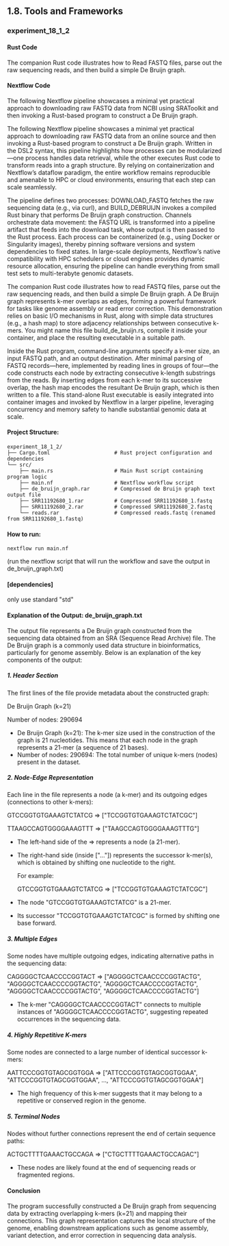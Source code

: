 ## 1.8. Tools and Frameworks

### experiment_18_1_2 

#### Rust Code

The companion Rust code illustrates how to Read FASTQ files, parse out the raw sequencing reads, and then build a simple De Bruijn graph.

#### Nextflow Code
The following Nextflow pipeline showcases a minimal yet practical approach to downloading raw FASTQ data from NCBI using SRAToolkit and then invoking a Rust-based program to construct a De Bruijn graph.

The following Nextflow pipeline showcases a minimal yet practical approach to downloading raw FASTQ data from an online source and then invoking a Rust-based program to construct a De Bruijn graph. Written in the DSL2 syntax, this pipeline highlights how processes can be modularized—one process handles data retrieval, while the other executes Rust code to transform reads into a graph structure. By relying on containerization and Nextflow’s dataflow paradigm, the entire workflow remains reproducible and amenable to HPC or cloud environments, ensuring that each step can scale seamlessly.

The pipeline defines two processes: DOWNLOAD_FASTQ fetches the raw sequencing data (e.g., via curl), and BUILD_DEBRUIJN invokes a compiled Rust binary that performs De Bruijn graph construction. Channels orchestrate data movement: the FASTQ URL is transformed into a pipeline artifact that feeds into the download task, whose output is then passed to the Rust process. Each process can be containerized (e.g., using Docker or Singularity images), thereby pinning software versions and system dependencies to fixed states. In large-scale deployments, Nextflow’s native compatibility with HPC schedulers or cloud engines provides dynamic resource allocation, ensuring the pipeline can handle everything from small test sets to multi-terabyte genomic datasets.

The companion Rust code illustrates how to read FASTQ files, parse out the raw sequencing reads, and then build a simple De Bruijn graph. A De Bruijn graph represents k-mer overlaps as edges, forming a powerful framework for tasks like genome assembly or read error correction. This demonstration relies on basic I/O mechanisms in Rust, along with simple data structures (e.g., a hash map) to store adjacency relationships between consecutive k-mers. You might name this file build_de_bruijn.rs, compile it inside your container, and place the resulting executable in a suitable path.

Inside the Rust program, command-line arguments specify a k-mer size, an input FASTQ path, and an output destination. After minimal parsing of FASTQ records—here, implemented by reading lines in groups of four—the code constructs each node by extracting consecutive k-length substrings from the reads. By inserting edges from each k-mer to its successive overlap, the hash map encodes the resultant De Bruijn graph, which is then written to a file. This stand-alone Rust executable is easily integrated into container images and invoked by Nextflow in a larger pipeline, leveraging concurrency and memory safety to handle substantial genomic data at scale.

#### Project Structure:

```plaintext
experiment_18_1_2/
├── Cargo.toml                     # Rust project configuration and dependencies
└── src/
    ├── main.rs                    # Main Rust script containing program logic
    ├── main.nf                    # Nextflow workflow script
    ├── de_bruijn_graph.rar        # Compressed de Bruijn graph text output file
    ├── SRR11192680_1.rar          # Compressed SRR11192680_1.fastq
    ├── SRR11192680_2.rar          # Compressed SRR11192680_2.fastq
    └── reads.rar                  # Compressed reads.fastq (renamed from SRR11192680_1.fastq)
```

#### How to run:

```wsl
nextflow run main.nf
```

(run the nextflow script that will run the workflow and save the output in de_bruijn_graph.txt)
  
#### [dependencies]

only use standard "std"

#### Explanation of the Output: de_bruijn_graph.txt

The output file represents a De Bruijn graph constructed from the sequencing data obtained from an SRA (Sequence Read Archive) file. The De Bruijn graph is a commonly used data structure in bioinformatics, particularly for genome assembly. Below is an explanation of the key components of the output:

##### 1. Header Section

The first lines of the file provide metadata about the constructed graph:

De Bruijn Graph (k=21)

Number of nodes: 290694

* De Bruijn Graph (k=21): The k-mer size used in the construction of the graph is 21 nucleotides. This means that each node in the graph represents a 21-mer (a sequence of 21 bases).
* Number of nodes: 290694: The total number of unique k-mers (nodes) present in the dataset.

##### 2. Node-Edge Representation

Each line in the file represents a node (a k-mer) and its outgoing edges (connections to other k-mers):

  GTCCGGTGTGAAAGTCTATCG => ["TCCGGTGTGAAAGTCTATCGC"]

  TTAAGCCAGTGGGGAAAGTTT => ["TAAGCCAGTGGGGAAAGTTTG"]

* The left-hand side of the => represents a node (a 21-mer).
* The right-hand side (inside ["..."]) represents the successor k-mer(s), which is obtained by shifting one nucleotide to the right.

  For example:

  GTCCGGTGTGAAAGTCTATCG => ["TCCGGTGTGAAAGTCTATCGC"]
  
* The node "GTCCGGTGTGAAAGTCTATCG" is a 21-mer.
* Its successor "TCCGGTGTGAAAGTCTATCGC" is formed by shifting one base forward.
  
##### 3. Multiple Edges

Some nodes have multiple outgoing edges, indicating alternative paths in the sequencing data:

  CAGGGGCTCAACCCCGGTACT => ["AGGGGCTCAACCCCGGTACTG", "AGGGGCTCAACCCCGGTACTG", "AGGGGCTCAACCCCGGTACTG",     "AGGGGCTCAACCCCGGTACTG", "AGGGGCTCAACCCCGGTACTG"]
  
* The k-mer "CAGGGGCTCAACCCCGGTACT" connects to multiple instances of "AGGGGCTCAACCCCGGTACTG", suggesting repeated occurrences in the sequencing data.
  
##### 4. Highly Repetitive K-mers

Some nodes are connected to a large number of identical successor k-mers:


  AATTCCCGGTGTAGCGGTGGA => ["ATTCCCGGTGTAGCGGTGGAA", "ATTCCCGGTGTAGCGGTGGAA", ..., "ATTCCCGGTGTAGCGGTGGAA"]

* The high frequency of this k-mer suggests that it may belong to a repetitive or conserved region in the genome.
  
##### 5. Terminal Nodes

Nodes without further connections represent the end of certain sequence paths:

  ACTGCTTTTGAAACTGCCAGA => ["CTGCTTTTGAAACTGCCAGAC"]

* These nodes are likely found at the end of sequencing reads or fragmented regions.

#### Conclusion

The program successfully constructed a De Bruijn graph from sequencing data by extracting overlapping k-mers (k=21) and mapping their connections. This graph representation captures the local structure of the genome, enabling downstream applications such as genome assembly, variant detection, and error correction in sequencing data analysis.

